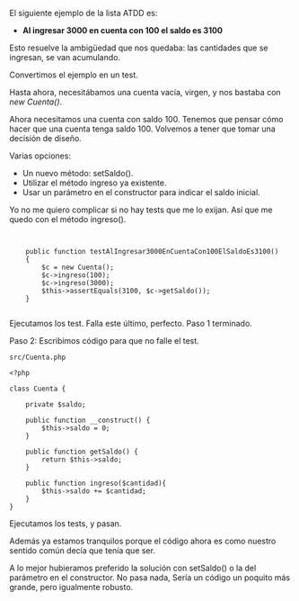 El siguiente ejemplo de la lista ATDD es:

- **Al ingresar 3000 en cuenta con 100 el saldo es 3100**

Esto resuelve la ambigüedad que nos quedaba: las cantidades que se ingresan, se van acumulando.


Convertimos el ejemplo en un test. 

Hasta ahora, necesitábamos una cuenta vacía, virgen, y nos bastaba con *new Cuenta()*.

Ahora necesitamos una cuenta con saldo 100. Tenemos que pensar cómo hacer que una cuenta
tenga saldo 100. Volvemos a tener que tomar una decisión de diseño.

Varias opciones:
- Un nuevo método: setSaldo().
- Utilizar el método ingreso ya existente.
- Usar un parámetro en el constructor para indicar el saldo inicial.

Yo no me quiero complicar si no hay tests que me lo exijan. Así que me quedo con el 
método ingreso().

``` [php]


    public function testAlIngresar3000EnCuentaCon100ElSaldoEs3100()
    {
        $c = new Cuenta();
        $c->ingreso(100);
        $c->ingreso(3000);
        $this->assertEquals(3100, $c->getSaldo());
    }


```

Ejecutamos los test. Falla este último, perfecto. Paso 1 terminado.

Paso 2: Escribimos código para que no falle el test.



``` [php]
src/Cuenta.php

<?php

class Cuenta {

    private $saldo;

    public function __construct() {
        $this->saldo = 0;
    }

    public function getSaldo() {
        return $this->saldo;
    }

    public function ingreso($cantidad){
        $this->saldo += $cantidad;
    }
}

```

Ejecutamos los tests, y pasan. 

Además ya estamos tranquilos porque el código ahora es como nuestro sentido común 
decía que tenía que ser. 


A lo mejor hubieramos preferido la solución con setSaldo() o la del parámetro en 
el constructor. No pasa nada, Sería un código un poquito más grande, pero igualmente
robusto.



